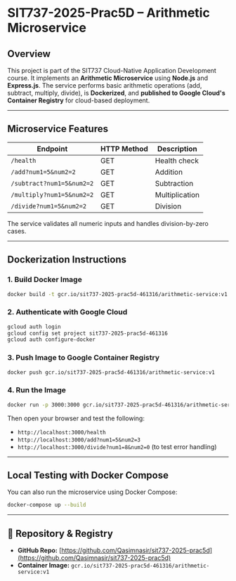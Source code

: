 # SIT737-2025-Prac5D – Arithmetic Microservice

## Overview

This project is part of the SIT737 Cloud-Native Application Development course. It implements an **Arithmetic Microservice** using **Node.js** and **Express.js**. The service performs basic arithmetic operations (add, subtract, multiply, divide), is **Dockerized**, and **published to Google Cloud's Container Registry** for cloud-based deployment.

---

## Microservice Features

| Endpoint | HTTP Method | Description |
|----------|-------------|-------------|
| `/health` | GET | Health check |
| `/add?num1=5&num2=2` | GET | Addition |
| `/subtract?num1=5&num2=2` | GET | Subtraction |
| `/multiply?num1=5&num2=2` | GET | Multiplication |
| `/divide?num1=5&num2=2` | GET | Division |

The service validates all numeric inputs and handles division-by-zero cases.

---

## Dockerization Instructions

### 1. Build Docker Image

```bash
docker build -t gcr.io/sit737-2025-prac5d-461316/arithmetic-service:v1 .
````

### 2. Authenticate with Google Cloud

```bash
gcloud auth login
gcloud config set project sit737-2025-prac5d-461316
gcloud auth configure-docker
```

### 3. Push Image to Google Container Registry

```bash
docker push gcr.io/sit737-2025-prac5d-461316/arithmetic-service:v1
```

### 4. Run the Image

```bash
docker run -p 3000:3000 gcr.io/sit737-2025-prac5d-461316/arithmetic-service:v1
```

Then open your browser and test the following:

* `http://localhost:3000/health`
* `http://localhost:3000/add?num1=5&num2=3`
* `http://localhost:3000/divide?num1=8&num2=0` (to test error handling)

---

## Local Testing with Docker Compose

You can also run the microservice using Docker Compose:

```bash
docker-compose up --build
```

---

## 🔗 Repository & Registry

* **GitHub Repo:** [https://github.com/Qasimnasir/sit737-2025-prac5d](https://github.com/Qasimnasir/sit737-2025-prac5d)
* **Container Image:** `gcr.io/sit737-2025-prac5d-461316/arithmetic-service:v1`
